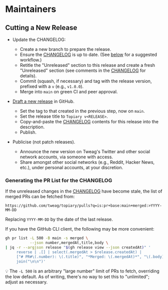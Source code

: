 # Maintainers

## Cutting a New Release

* Update the CHANGELOG:
  * Create a new branch to prepare the release.
  * Ensure the [CHANGELOG][changelog] is up to date. (See
    [below][changelog-refresh] for a suggested workflow.)
  * Retitle the "Unreleased" section to this release and create a fresh
    "Unreleased" section (see comments in the [CHANGELOG](changelog) for
    details).
  * Commit (squash, if necessary) and tag with the release version,
    prefixed with a `v` (e.g., `v1.0.0`).
  * Merge into `main` on green CI and peer approval.

* [Draft a new release][draft-release] in GitHub.
  * Set the tag to that created in the previous step, now on `main`.
  * Set the release title to `Topiary v<RELEASE>`.
  * Copy-and-paste the [CHANGELOG][changelog] contents for this release
    into the description.
  * Publish.

* Publicise (not patch releases).
  * Announce the new version on Tweag's Twitter and other social network
    accounts, via someone with access.
  * Share amongst other social networks (e.g., Reddit, Hacker News,
    etc.), under personal accounts, at your discretion.

### Generating the PR List for the CHANGELOG

If the unreleased changes in the [CHANGELOG][changelog] have become
stale, the list of merged PRs can be fetched from:

    https://github.com/tweag/topiary/pulls?q=is:pr+base:main+merged:>YYYY-MM-DD

Replacing `YYYY-MM-DD` by the date of the last release.

If you have the GitHub CLI client, the following may be more convenient:

```bash
gh pr list -L 500 -B main -s merged \
           --json number,mergedAt,title,body \
| jq -r --argjson release "$(gh release view --json createdAt)" '
     reverse | .[] | select(.mergedAt > $release.createdAt) |
     ["# PR#\(.number): \(.title)", "*Merged: \(.mergedAt)*", "\(.body)\n"] |
     join("\n\n")'
```

:bulb: The `-L 500` is an arbitrary "large number" limit of PRs to
fetch, overriding the low default. As of writing, there's no way to set
this to "unlimited"; adjust as necessary.

<!-- Links -->
[changelog]: /changelog.md
[changelog-refresh]: #generating-the-pr-list-for-the-changelog
[draft-release]: https://github.com/tweag/topiary/releases/new
